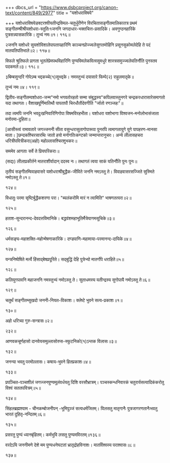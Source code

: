 +++
dbcs_url = "https://www.dsbcproject.org/canon-text/content/849/2977"
title = "यशोधराविषये"

+++
यशोधराविषयेडक्टरश्वीयतीन्द्रविमल-चतुर्धुरीणेन विरचितासङ्गीतमालिकातत्र प्रथमं सङ्गीतम्श्रीश्रीयशोधरा-स्तुतिः१जननि जगदाधार-भक्तचित्त-प्रसादिके। अवगुण्ठनहारिके पुत्रसन्न्यासकारिके। तुभ्यं नमः॥१। ११६॥

२जननि यशोधरे सुयशोविशालेपापतापहारिणि काञ्चनप्रोज्ज्वलेसुगतमोहिनि प्रसूनसुकोमलेदेहि ते पदं मातयतिपतिभाले॥२। ११७॥

विफले श्रुतिफले प्रागता भूतलेप्रेमपथविहारिणि पुण्यविमलेकवित्वसुमधुरे शास्त्रसमुज्ज्वलेयतिर्नौति पुनस्तव पदकमले॥३। ११८॥

३बिम्बसुन्दरि गोपेऽम्ब भद्दकच्चे(१)सुभद्दके। नमस्तुभ्यं दयासारे फिम्पे(२) राहुलमातृके॥

तुभ्यं नमः॥४। ११९॥

द्वितीय-सङ्गीतम्यशोधरा-जन्म"नमो भगवतोरहतो सम्मा संबुद्धस्य"कपिलवास्तुनगरे चन्द्रकरधारासारेसमागतो यदा तथागतः। वैशाखपूर्णिमातिथौ पापतापौ चिरधौतौदेवगीति "र्जातो रणञ्जहः"॥

तदा त्वमपि जननि भवदुःखनिवारिणिगोपा विषमविरहभीता। यशोधरा यशोभागा विश्वजन-मनोलोभासंजाता मनोरमा-दुहिता॥

[आसीस्त्वं रामावतारे जगज्जननी सीता वसुन्धरासुतागोपारूपा पुनरपि त्वमागतायुगे युगे पापहरण-मानसा माता। ]छन्दकश्चिरसारथिः जातो हयो मनोगतिःकण्टको जन्मान्तरानुचरः। अन्ये लीलासहचरा धरित्रीपवित्रीकरा(अहो) महोल्लासश्चिरशुभकरः॥

सममेव आगताः सर्वे ते प्रियपरिकराः॥

(सद्यः) लीलाप्रकीर्तने मातराशीर्वादान् ददस्व नः। तथागतं त्वया साकं यतिर्नौति पुनः पुनः॥

तृतीयं सङ्गीतम्विवाहवासरे यशोधराश्रीबुद्धैक-जीविते जननि नमऽस्तु ते। विवाहवासरसज्जिते सुस्मिते नमोऽस्तु ते॥१॥

१२४॥

विधातुः परमा सृष्टिर्बुद्धैकशरणा परा। "ब्यलंकरोमि मारं न त्वामिति" भाषणतत्परा॥२॥

१२५॥

हताश-सुन्दरानन्द-देवदत्तविमानिके। बद्धवंशमहाभूतिर्मैत्रेयागमसूचिके॥३॥

१२६॥

धर्मसङ्घ-महाशक्ति-महोन्मेषणाकारिके। दण्डपाणि-महामाया-परमानन्द-दायिके॥४॥

१२७॥

यन्त्रनिष्पेषिते मर्त्ये हिंसाद्बेषप्रपूरिते। सद्बुद्धिं देहि पुत्रेभ्यो मातर्गोपे धराहिते॥५॥

१२८॥

कलियुगपावनि महाजननि नमस्तुभ्यं नमोऽस्तु ते। सुताधमस्य यतीन्द्रस्य सुगोपायै नमोऽस्तु ते॥६॥

१२९॥

चतुर्थं सङ्गीतम्सुखदो जननी-नियत-विकाशः। क्लेष्टे भुवने सत्य-प्रकाशः॥१॥

१३०॥

अहो धरित्र्या गुरु-सन्त्रासः॥२॥

२३२॥

आणवकचूर्णहासो दानवेयसमुल्लासोरुस-स्फुटनिको(१)ऽन्तक विलासः॥३॥

१३२॥

जनन्या भवतु परमोल्लासः। कषाय-भुवने हितप्रकाशः॥४॥

१३३॥

प्रपञ्चित-पञ्चशीलं जगज्जनपुण्यमूलंवर्धयतु दिशि वरसौभ्रात्रम्। पञ्चस्कन्धनिवारकं चतुरार्यसत्यादिकंकरोतु विश्वं सततपवित्रम्॥५॥

१३४॥

सिंहलब्रह्मश्याम - चीनकम्बोजनीपन् -भूमिपुञ्जं सत्यधर्मजितम्। विलसतु मातृगानैः पुत्रजागरणतानैःभवतु भारतं दुहितृ-नन्दितम्॥६॥

१३५॥

प्रसरतु पुण्यं ध्यानबृंहितम्। कर्मभुवि लसतु पुण्यमविरतम्॥१३६॥

वरदेऽयि जननीमणे देशे मम पुण्यधनेघटतां भ्रातृद्रोहविनाशः। मातर्विश्वस्य पराश्वासः॥८॥

१३७॥

